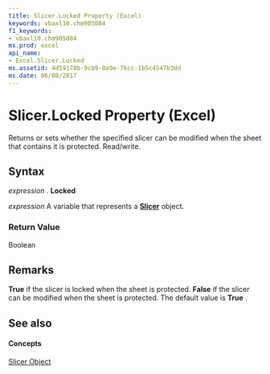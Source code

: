 ```yaml
---
title: Slicer.Locked Property (Excel)
keywords: vbaxl10.chm905084
f1_keywords:
- vbaxl10.chm905084
ms.prod: excel
api_name:
- Excel.Slicer.Locked
ms.assetid: 4d59178b-9cb9-0a9e-76cc-1b5c4547b3dd
ms.date: 06/08/2017
---
```



# Slicer.Locked Property (Excel)

Returns or sets whether the specified slicer can be modified when the sheet that contains it is protected. Read/write.


## Syntax

 _expression_ . **Locked**

 _expression_ A variable that represents a **[Slicer](slicer-object-excel.md)** object.


### Return Value

Boolean


## Remarks

 **True** if the slicer is locked when the sheet is protected. **False** if the slicer can be modified when the sheet is protected. The default value is **True** .


## See also


#### Concepts


[Slicer Object](slicer-object-excel.md)

